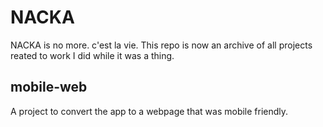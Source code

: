 # NACKA

NACKA is no more. c'est la vie. This repo is now an archive of all projects reated to work I did while it was a thing.

## mobile-web
A project to convert the app to a webpage that was mobile friendly.